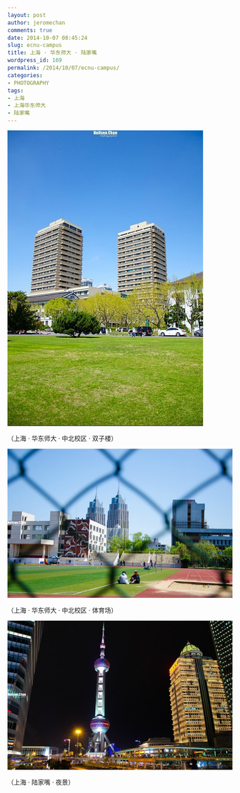 ```yaml
---
layout: post
author: jeromechan
comments: true
date: 2014-10-07 08:45:24
slug: ecnu-campus
title: 上海 · 华东师大 · 陆家嘴
wordpress_id: 169
permalink: /2014/10/07/ecnu-campus/
categories:
- PHOTOGRAPHY
tags:
- 上海
- 上海华东师大
- 陆家嘴
---
```


[![上海 · 华东师大 · 中北校区](/images/2014-10-07-ecnu-campus/psb-3.jpeg)](/images/2014-10-07-ecnu-campus/psb-3.jpeg)

（上海 · 华东师大 · 中北校区 · 双子楼）

[![上海 · 华东师大 · 中北校区](/images/2014-10-07-ecnu-campus/psb-5.jpeg)](/images/2014-10-07-ecnu-campus/psb-4.jpeg)

（上海 · 华东师大 · 中北校区 · 体育场）

[![上海 · 陆家嘴](/images/2014-10-07-ecnu-campus/psb-4.jpeg)](/images/2014-10-07-ecnu-campus/psb-4.jpeg)

（上海 · 陆家嘴 · 夜景）


